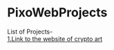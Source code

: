 # PixoWebProjects
List of Projects-\
[1.Link to the website of crypto art](https://kavya-25.github.io/PixoWebProjects/pixoWebProjects/)

